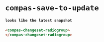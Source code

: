 # `compas-save-to-update`

#### `looks like the latest snapshot`

```html
<compas-changeset-radiogroup>
</compas-changeset-radiogroup>

```

